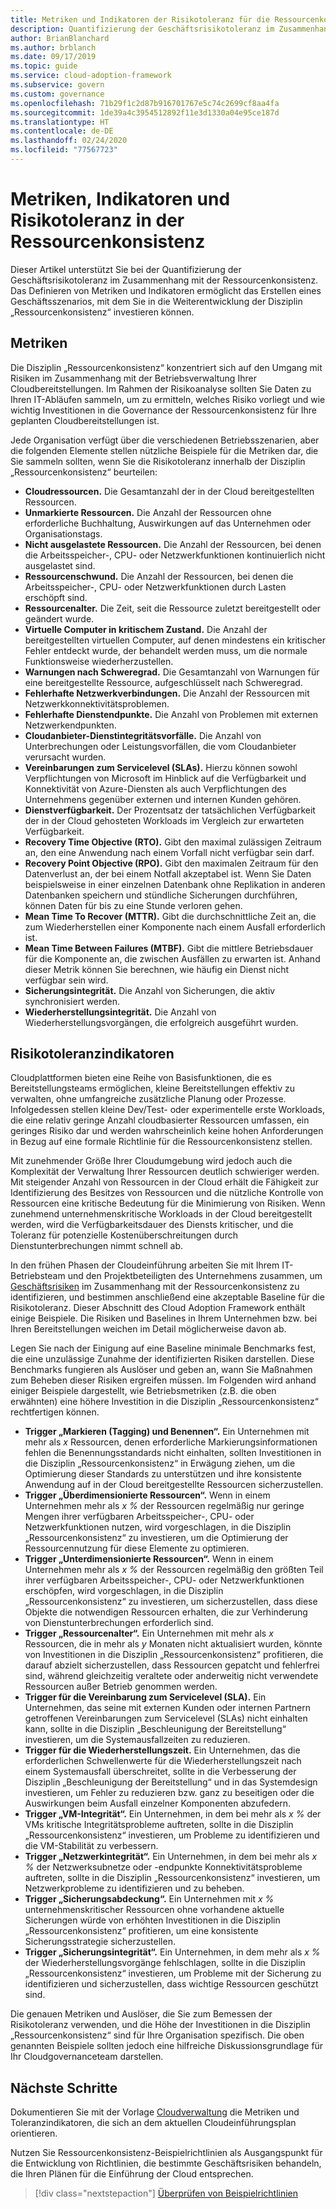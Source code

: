 ```yaml
---
title: Metriken und Indikatoren der Risikotoleranz für die Ressourcenkonsistenz
description: Quantifizierung der Geschäftsrisikotoleranz im Zusammenhang mit Ressourcenkonsistenz im Framework für die Einführung der Microsoft Cloud (Microsoft Cloud Adoption Framework)
author: BrianBlanchard
ms.author: brblanch
ms.date: 09/17/2019
ms.topic: guide
ms.service: cloud-adoption-framework
ms.subservice: govern
ms.custom: governance
ms.openlocfilehash: 71b29f1c2d87b916701767e5c74c2699cf8aa4fa
ms.sourcegitcommit: 1de39a4c3954512892f11e3d1330a04e95ce187d
ms.translationtype: HT
ms.contentlocale: de-DE
ms.lasthandoff: 02/24/2020
ms.locfileid: "77567723"
---
```

# <a name="resource-consistency-metrics-indicators-and-risk-tolerance"></a>Metriken, Indikatoren und Risikotoleranz in der Ressourcenkonsistenz

Dieser Artikel unterstützt Sie bei der Quantifizierung der Geschäftsrisikotoleranz im Zusammenhang mit der Ressourcenkonsistenz. Das Definieren von Metriken und Indikatoren ermöglicht das Erstellen eines Geschäftsszenarios, mit dem Sie in die Weiterentwicklung der Disziplin „Ressourcenkonsistenz“ investieren können.

## <a name="metrics"></a>Metriken

Die Disziplin „Ressourcenkonsistenz“ konzentriert sich auf den Umgang mit Risiken im Zusammenhang mit der Betriebsverwaltung Ihrer Cloudbereitstellungen. Im Rahmen der Risikoanalyse sollten Sie Daten zu Ihren IT-Abläufen sammeln, um zu ermitteln, welches Risiko vorliegt und wie wichtig Investitionen in die Governance der Ressourcenkonsistenz für Ihre geplanten Cloudbereitstellungen ist.

Jede Organisation verfügt über die verschiedenen Betriebsszenarien, aber die folgenden Elemente stellen nützliche Beispiele für die Metriken dar, die Sie sammeln sollten, wenn Sie die Risikotoleranz innerhalb der Disziplin „Ressourcenkonsistenz“ beurteilen:

- **Cloudressourcen.** Die Gesamtanzahl der in der Cloud bereitgestellten Ressourcen.
- **Unmarkierte Ressourcen.** Die Anzahl der Ressourcen ohne erforderliche Buchhaltung, Auswirkungen auf das Unternehmen oder Organisationstags.
- **Nicht ausgelastete Ressourcen.** Die Anzahl der Ressourcen, bei denen die Arbeitsspeicher-, CPU- oder Netzwerkfunktionen kontinuierlich nicht ausgelastet sind.
- **Ressourcenschwund.** Die Anzahl der Ressourcen, bei denen die Arbeitsspeicher-, CPU- oder Netzwerkfunktionen durch Lasten erschöpft sind.
- **Ressourcenalter.** Die Zeit, seit die Ressource zuletzt bereitgestellt oder geändert wurde.
- **Virtuelle Computer in kritischem Zustand.** Die Anzahl der bereitgestellten virtuellen Computer, auf denen mindestens ein kritischer Fehler entdeckt wurde, der behandelt werden muss, um die normale Funktionsweise wiederherzustellen.
- **Warnungen nach Schweregrad.** Die Gesamtanzahl von Warnungen für eine bereitgestellte Ressource, aufgeschlüsselt nach Schweregrad.
- **Fehlerhafte Netzwerkverbindungen.** Die Anzahl der Ressourcen mit Netzwerkkonnektivitätsproblemen.
- **Fehlerhafte Dienstendpunkte.** Die Anzahl von Problemen mit externen Netzwerkendpunkten.
- **Cloudanbieter-Dienstintegritätsvorfälle.** Die Anzahl von Unterbrechungen oder Leistungsvorfällen, die vom Cloudanbieter verursacht wurden.
- **Vereinbarungen zum Servicelevel (SLAs).** Hierzu können sowohl Verpflichtungen von Microsoft im Hinblick auf die Verfügbarkeit und Konnektivität von Azure-Diensten als auch Verpflichtungen des Unternehmens gegenüber externen und internen Kunden gehören.
- **Dienstverfügbarkeit.** Der Prozentsatz der tatsächlichen Verfügbarkeit der in der Cloud gehosteten Workloads im Vergleich zur erwarteten Verfügbarkeit.
- **Recovery Time Objective (RTO).** Gibt den maximal zulässigen Zeitraum an, den eine Anwendung nach einem Vorfall nicht verfügbar sein darf.
- **Recovery Point Objective (RPO).** Gibt den maximalen Zeitraum für den Datenverlust an, der bei einem Notfall akzeptabel ist. Wenn Sie Daten beispielsweise in einer einzelnen Datenbank ohne Replikation in anderen Datenbanken speichern und stündliche Sicherungen durchführen, können Daten für bis zu eine Stunde verloren gehen.
- **Mean Time To Recover (MTTR).** Gibt die durchschnittliche Zeit an, die zum Wiederherstellen einer Komponente nach einem Ausfall erforderlich ist.
- **Mean Time Between Failures (MTBF).** Gibt die mittlere Betriebsdauer für die Komponente an, die zwischen Ausfällen zu erwarten ist. Anhand dieser Metrik können Sie berechnen, wie häufig ein Dienst nicht verfügbar sein wird.
- **Sicherungsintegrität.** Die Anzahl von Sicherungen, die aktiv synchronisiert werden.
- **Wiederherstellungsintegrität.** Die Anzahl von Wiederherstellungsvorgängen, die erfolgreich ausgeführt wurden.

## <a name="risk-tolerance-indicators"></a>Risikotoleranzindikatoren

Cloudplattformen bieten eine Reihe von Basisfunktionen, die es Bereitstellungsteams ermöglichen, kleine Bereitstellungen effektiv zu verwalten, ohne umfangreiche zusätzliche Planung oder Prozesse. Infolgedessen stellen kleine Dev/Test- oder experimentelle erste Workloads, die eine relativ geringe Anzahl cloudbasierter Ressourcen umfassen, ein geringes Risiko dar und werden wahrscheinlich keine hohen Anforderungen in Bezug auf eine formale Richtlinie für die Ressourcenkonsistenz stellen.

Mit zunehmender Größe Ihrer Cloudumgebung wird jedoch auch die Komplexität der Verwaltung Ihrer Ressourcen deutlich schwieriger werden. Mit steigender Anzahl von Ressourcen in der Cloud erhält die Fähigkeit zur Identifizierung des Besitzes von Ressourcen und die nützliche Kontrolle von Ressourcen eine kritische Bedeutung für die Minimierung von Risiken. Wenn zunehmend unternehmenskritische Workloads in der Cloud bereitgestellt werden, wird die Verfügbarkeitsdauer des Diensts kritischer, und die Toleranz für potenzielle Kostenüberschreitungen durch Dienstunterbrechungen nimmt schnell ab.

In den frühen Phasen der Cloudeinführung arbeiten Sie mit Ihrem IT-Betriebsteam und den Projektbeteiligten des Unternehmens zusammen, um [Geschäftsrisiken](./business-risks.md) im Zusammenhang mit der Ressourcenkonsistenz zu identifizieren, und bestimmen anschließend eine akzeptable Baseline für die Risikotoleranz. Dieser Abschnitt des Cloud Adoption Framework enthält einige Beispiele. Die Risiken und Baselines in Ihrem Unternehmen bzw. bei Ihren Bereitstellungen weichen im Detail möglicherweise davon ab.

Legen Sie nach der Einigung auf eine Baseline minimale Benchmarks fest, die eine unzulässige Zunahme der identifizierten Risiken darstellen. Diese Benchmarks fungieren als Auslöser und geben an, wann Sie Maßnahmen zum Beheben dieser Risiken ergreifen müssen. Im Folgenden wird anhand einiger Beispiele dargestellt, wie Betriebsmetriken (z.B. die oben erwähnten) eine höhere Investition in die Disziplin „Ressourcenkonsistenz“ rechtfertigen können.

- **Trigger „Markieren (Tagging) und Benennen“.** Ein Unternehmen mit mehr als _x_ Ressourcen, denen erforderliche Markierungsinformationen fehlen die Benennungsstandards nicht einhalten, sollten Investitionen in die Disziplin „Ressourcenkonsistenz“ in Erwägung ziehen, um die Optimierung dieser Standards zu unterstützen und ihre konsistente Anwendung auf in der Cloud bereitgestellte Ressourcen sicherzustellen.
- **Trigger „Überdimensionierte Ressourcen“.** Wenn in einem Unternehmen mehr als _x %_ der Ressourcen regelmäßig nur geringe Mengen ihrer verfügbaren Arbeitsspeicher-, CPU- oder Netzwerkfunktionen nutzen, wird vorgeschlagen, in die Disziplin „Ressourcenkonsistenz“ zu investieren, um die Optimierung der Ressourcennutzung für diese Elemente zu optimieren.
- **Trigger „Unterdimensionierte Ressourcen“.** Wenn in einem Unternehmen mehr als _x %_ der Ressourcen regelmäßig den größten Teil ihrer verfügbaren Arbeitsspeicher-, CPU- oder Netzwerkfunktionen erschöpfen, wird vorgeschlagen, in die Disziplin „Ressourcenkonsistenz“ zu investieren, um sicherzustellen, dass diese Objekte die notwendigen Ressourcen erhalten, die zur Verhinderung von Dienstunterbrechungen erforderlich sind.
- **Trigger „Ressourcenalter“.** Ein Unternehmen mit mehr als _x_ Ressourcen, die in mehr als _y_ Monaten nicht aktualisiert wurden, könnte von Investitionen in die Disziplin „Ressourcenkonsistenz“ profitieren, die darauf abzielt sicherzustellen, dass Ressourcen gepatcht und fehlerfrei sind, während gleichzeitig veraltete oder anderweitig nicht verwendete Ressourcen außer Betrieb genommen werden.
- **Trigger für die Vereinbarung zum Servicelevel (SLA).** Ein Unternehmen, das seine mit externen Kunden oder internen Partnern getroffenen Vereinbarungen zum Servicelevel (SLAs) nicht einhalten kann, sollte in die Disziplin „Beschleunigung der Bereitstellung“ investieren, um die Systemausfallzeiten zu reduzieren.
- **Trigger für die Wiederherstellungszeit.** Ein Unternehmen, das die erforderlichen Schwellenwerte für die Wiederherstellungszeit nach einem Systemausfall überschreitet, sollte in die Verbesserung der Disziplin „Beschleunigung der Bereitstellung“ und in das Systemdesign investieren, um Fehler zu reduzieren bzw. ganz zu beseitigen oder die Auswirkungen beim Ausfall einzelner Komponenten abzufedern.
- **Trigger „VM-Integrität“.** Ein Unternehmen, in dem bei mehr als _x %_ der VMs kritische Integritätsprobleme auftreten, sollte in die Disziplin „Ressourcenkonsistenz“ investieren, um Probleme zu identifizieren und die VM-Stabilität zu verbessern.
- **Trigger „Netzwerkintegrität“.** Ein Unternehmen, in dem bei mehr als _x %_ der Netzwerksubnetze oder -endpunkte Konnektivitätsprobleme auftreten, sollte in die Disziplin „Ressourcenkonsistenz“ investieren, um Netzwerkprobleme zu identifizieren und zu beheben.
- **Trigger „Sicherungsabdeckung“.** Ein Unternehmen mit _x %_ unternehmenskritischer Ressourcen ohne vorhandene aktuelle Sicherungen würde von erhöhten Investitionen in die Disziplin „Ressourcenkonsistenz“ profitieren, um eine konsistente Sicherungsstrategie sicherzustellen.
- **Trigger „Sicherungsintegrität“.** Ein Unternehmen, in dem mehr als _x %_ der Wiederherstellungsvorgänge fehlschlagen, sollte in die Disziplin „Ressourcenkonsistenz“ investieren, um Probleme mit der Sicherung zu identifizieren und sicherzustellen, dass wichtige Ressourcen geschützt sind.

Die genauen Metriken und Auslöser, die Sie zum Bemessen der Risikotoleranz verwenden, und die Höhe der Investitionen in die Disziplin „Ressourcenkonsistenz“ sind für Ihre Organisation spezifisch. Die oben genannten Beispiele sollten jedoch eine hilfreiche Diskussionsgrundlage für Ihr Cloudgovernanceteam darstellen.

## <a name="next-steps"></a>Nächste Schritte

Dokumentieren Sie mit der Vorlage [Cloudverwaltung](./template.md) die Metriken und Toleranzindikatoren, die sich an dem aktuellen Cloudeinführungsplan orientieren.

Nutzen Sie Ressourcenkonsistenz-Beispielrichtlinien als Ausgangspunkt für die Entwicklung von Richtlinien, die bestimmte Geschäftsrisiken behandeln, die Ihren Plänen für die Einführung der Cloud entsprechen.

> [!div class="nextstepaction"]
> [Überprüfen von Beispielrichtlinien](./policy-statements.md)
